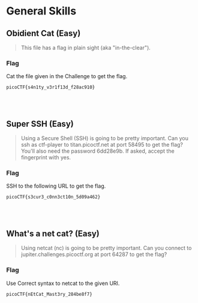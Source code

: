# General Skills

## Obidient Cat (Easy)
>This file has a flag in plain sight (aka "in-the-clear"). 

### Flag
Cat the file given in the Challenge to get the flag.
```
picoCTF{s4n1ty_v3r1f13d_f28ac910}
```
<br>
<br>

## Super SSH (Easy)
>Using a Secure Shell (SSH) is going to be pretty important.
Can you ssh as ctf-player to titan.picoctf.net at port 58495 to get the flag?
You'll also need the password 6dd28e9b. If asked, accept the fingerprint with yes.

### Flag
SSH to the following URL to get the flag.
```
picoCTF{s3cur3_c0nn3ct10n_5d09a462}
```
<br>
<br>

## What's a net cat? (Easy)
>Using netcat (nc) is going to be pretty important. Can you connect to jupiter.challenges.picoctf.org at port 64287 to get the flag?

### Flag
Use Correct syntax to netcat to the given URl.
```
picoCTF{nEtCat_Mast3ry_284be8f7}
```
<br>
<br>

